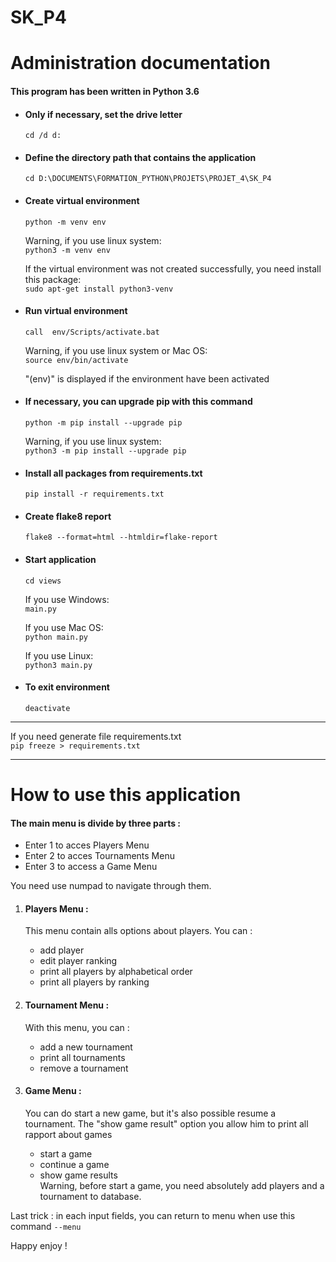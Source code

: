 # SK_P4
# Administration documentation

#### This program has been written in Python 3.6

* #### Only if necessary, set the drive letter 
    `cd /d d:`

* #### Define the directory path that contains the application
    `cd D:\DOCUMENTS\FORMATION_PYTHON\PROJETS\PROJET_4\SK_P4`

* #### Create virtual environment
    `python -m venv env`
    
    Warning, if you use linux system:  
    `python3 -m venv env`  

    If the virtual environment was not created successfully, you need install this package:  
    `sudo apt-get install python3-venv`

* #### Run virtual environment
    `call  env/Scripts/activate.bat`
    
    Warning, if you use linux system or Mac OS:  
    `source env/bin/activate`  
    
    "(env)" is displayed if the environment have been activated

* #### If necessary, you can upgrade pip with this command
    `python -m pip install --upgrade pip`  

    Warning, if you use linux system:  
    `python3 -m pip install --upgrade pip` 

* #### Install all packages from requirements.txt
    `pip install -r requirements.txt`

* #### Create flake8 report
    `flake8 --format=html --htmldir=flake-report`  

* #### Start application
    `cd views`  

    If you use Windows:  
    `main.py`
    
    If you use Mac OS:  
    `python main.py`
    
    If you use Linux:  
    `python3 main.py`

* #### To exit environment
    `deactivate`

--------------------------------------------------------------------------------
If you need generate file requirements.txt  
`pip freeze > requirements.txt`

--------------------------------------------------------------------------------
# How to use this application

#### The main menu is divide by three parts :
* Enter 1 to acces Players Menu 
* Enter 2 to acces Tournaments Menu
* Enter 3 to access a Game Menu  

You need use numpad to navigate through them.

1. #### Players Menu :
    This menu contain alls options about players. You can :
    * add player
    * edit player ranking
    * print all players by alphabetical order
    * print all players by ranking  
    
2. #### Tournament Menu :
    With this menu, you can :
    * add a new tournament
    * print all tournaments
    * remove a tournament  
        
3. #### Game Menu :  
    You can do start a new game, but it's also possible resume a tournament.
    The "show game result" option you allow him to print all rapport about games
    * start a game
    * continue a game
    * show game results  
    Warning, before start a game, you need absolutely add players and a tournament to database.
    
Last trick : in each input fields, you can return to menu when use this command
`--menu`

Happy enjoy !

    

